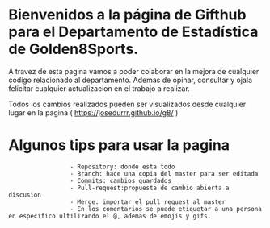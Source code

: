# Bienvenidos a la página de Gifthub para el Departamento de Estadística de Golden8Sports.

A travez de esta pagina vamos a poder colaborar en la mejora de cualquier codigo relacionado al departamento. Ademas de opinar, consultar y ojala felicitar cualquier actualizacion en el trabajo a realizar.

Todos los cambios realizados pueden ser visualizados desde cualquier lugar en la pagina ( https://josedurrr.github.io/g8/ )

# Algunos tips para usar la pagina

                     - Repository: donde esta todo
                     - Branch: hace una copia del master para ser editada
                     - Commits: cambios guardados
                     - Pull-request:propuesta de cambio abierta a discusion
                     - Merge: importar el pull request al master
                     - En los comentarios se puede etiquetar a una persona en especifico ultilizando el @, ademas de emojis y gifs.
